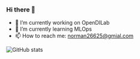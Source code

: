 ### Hi there 👋


- 🔭 I’m currently working on OpenDILab
- 🌱 I’m currently learning MLOps
- 📫 How to reach me: norman26625@gmial.com

![ GitHub stats](https://github-readme-stats.vercel.app/api?username=TuTuHuss&theme=cobalt&show_icons=true)
